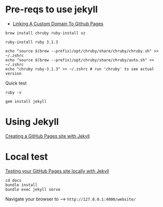 # Pre-reqs to use jekyll

- [Linking A Custom Domain To Github Pages](https://richpauloo.github.io/2019-11-17-Linking-a-Custom-Domain-to-Github-Pages/)

```console
brew install chruby ruby-install xz
```

```console
ruby-install ruby 3.1.3
```

```console
echo "source $(brew --prefix)/opt/chruby/share/chruby/chruby.sh" >> ~/.zshrc
echo "source $(brew --prefix)/opt/chruby/share/chruby/auto.sh" >> ~/.zshrc
echo "chruby ruby-3.1.3" >> ~/.zshrc # run 'chruby' to see actual version
```
Quick test

```console
ruby -v
```

```console
gem install jekyll
```
# Using Jekyll

[Creating a GitHub Pages site with Jekyll](https://docs.github.com/en/pages/setting-up-a-github-pages-site-with-jekyll/creating-a-github-pages-site-with-jekyll)

# Local test

[Testing your GitHub Pages site locally with Jekyll](https://docs.github.com/en/pages/setting-up-a-github-pages-site-with-jekyll/testing-your-github-pages-site-locally-with-jekyll)

```console
cd docs
bundle install
bundle exec jekyll serve
```

Navigate your browser to --> `http://127.0.0.1:4000/website/`


